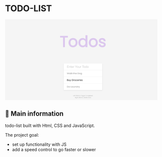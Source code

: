 # TODO-LIST

![cover](./assets/todo-list.png)

## 🦉 Main information

todo-list built with Html, CSS and  JavaScript.

The project goal:

- set up functionality with  JS
- add a speed control to go faster or slower

```
